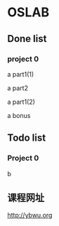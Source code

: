 # OSLAB
## Done list

### project 0 

a part1(1)  

a part2

a part1(2)

a bonus

## Todo list

### Project 0

b

## 课程网址
http://ybwu.org
